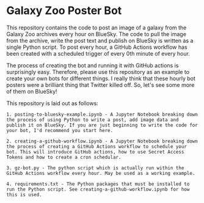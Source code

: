 # Galaxy Zoo Poster Bot
This repository contains the code to post an image of a galaxy from the Galaxy Zoo archives every hour on BlueSky. The code to pull the image from the archive, write the post text and publish on BlueSky is written as a single Python script. To post every hour, a GitHub Actions workflow has been created with a scheduled trigger of every 0th minute of every hour. 

The process of creating the bot and running it with GitHub actions is surprisingly easy. Therefore, please use this repository as an example to create your own bots for different things. I really think that these hourly bot posters were a brilliant thing that Twitter killed off. So, let's see some more of them on BlueSky!

This repository is laid out as follows:

    1. posting-to-bluesky-example.ipynb - A Jupyter Notebook breaking down the process of using Python to write a post, add image data and publish it on BlueSky. If you are just beginning to write the code for your bot, I'd recommend you start here.

    2. creating-a-github-workflow.ipynb - A Jupyter Notebook breaking down the process of creating a GitHub Actions workflow to schedule your bot. This will introduce GitHub actions, how to use Secret Access Tokens and how to create a cron schedular.

    3. gz-bot.py - The python script which is actually run within the GitHub Actions workflow every hour. May be used as a working example.

    4. requirements.txt - The Python packages that must be installed to run the Python script. See creating-a-github-workflow.ipynb for how this is used.